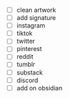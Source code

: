 - [ ] clean artwork
- [ ] add signature
- [ ] instagram 
- [ ] tiktok
- [ ] twitter
- [ ] pinterest
- [ ] reddit
- [ ] tumblr
- [ ] substack
- [ ] discord
- [ ] add on obsidian